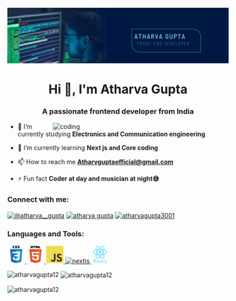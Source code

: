 
![logo](https://github.com/Atharvagupta12/Atharvagupta12/blob/main/Blue%20And%20Green%20Professional%20Technology%20LinkedIn%20Banner.png)
<h1 align="center">Hi 👋, I'm Atharva Gupta</h1>
<h3 align="center">A passionate frontend developer from India</h3>
<img align="right" alt="coding" width="400" src="https://i.pinimg.com/originals/81/17/8b/81178b47a8598f0c81c4799f2cdd4057.gif">

- 🔭 I’m currently studying **Electronics and Communication engineering**

- 🌱 I’m currently learning **Next js and Core coding**

- 📫 How to reach me **Atharvguptaofficial@gmail.com**

- ⚡ Fun fact **Coder at day and musician at night😅**

<h3 align="left">Connect with me:</h3>
<p align="left">
<a href="https://twitter.com/@atharva__gupta" target="blank"><img align="center" src="https://raw.githubusercontent.com/rahuldkjain/github-profile-readme-generator/master/src/images/icons/Social/twitter.svg" alt="@atharva__gupta" height="30" width="40" /></a>
<a href="https://linkedin.com/in/atharva gupta" target="blank"><img align="center" src="https://raw.githubusercontent.com/rahuldkjain/github-profile-readme-generator/master/src/images/icons/Social/linked-in-alt.svg" alt="atharva gupta" height="30" width="40" /></a>
<a href="https://instagram.com/atharvagupta3001" target="blank"><img align="center" src="https://raw.githubusercontent.com/rahuldkjain/github-profile-readme-generator/master/src/images/icons/Social/instagram.svg" alt="atharvagupta3001" height="30" width="40" /></a>
</p>

<h3 align="left">Languages and Tools:</h3>
<p align="left"> <a href="https://www.w3schools.com/css/" target="_blank" rel="noreferrer"> <img src="https://raw.githubusercontent.com/devicons/devicon/master/icons/css3/css3-original-wordmark.svg" alt="css3" width="40" height="40"/> </a> <a href="https://www.w3.org/html/" target="_blank" rel="noreferrer"> <img src="https://raw.githubusercontent.com/devicons/devicon/master/icons/html5/html5-original-wordmark.svg" alt="html5" width="40" height="40"/> </a> <a href="https://developer.mozilla.org/en-US/docs/Web/JavaScript" target="_blank" rel="noreferrer"> <img src="https://raw.githubusercontent.com/devicons/devicon/master/icons/javascript/javascript-original.svg" alt="javascript" width="40" height="40"/> </a> <a href="https://nextjs.org/" target="_blank" rel="noreferrer"> <img src="https://cdn.worldvectorlogo.com/logos/nextjs-2.svg" alt="nextjs" width="40" height="40"/> </a> <a href="https://reactjs.org/" target="_blank" rel="noreferrer"> <img src="https://raw.githubusercontent.com/devicons/devicon/master/icons/react/react-original-wordmark.svg" alt="react" width="40" height="40"/> </a> </p>

<p><img align="left" src="https://github-readme-stats.vercel.app/api/top-langs?username=atharvagupta12&show_icons=true&locale=en&layout=compact" alt="atharvagupta12" /></p>

<p>&nbsp;<img align="center" src="https://github-readme-stats.vercel.app/api?username=atharvagupta12&show_icons=true&locale=en" alt="atharvagupta12" /></p>

<p><img align="center" src="https://github-readme-streak-stats.herokuapp.com/?user=atharvagupta12&" alt="atharvagupta12" /></p>
